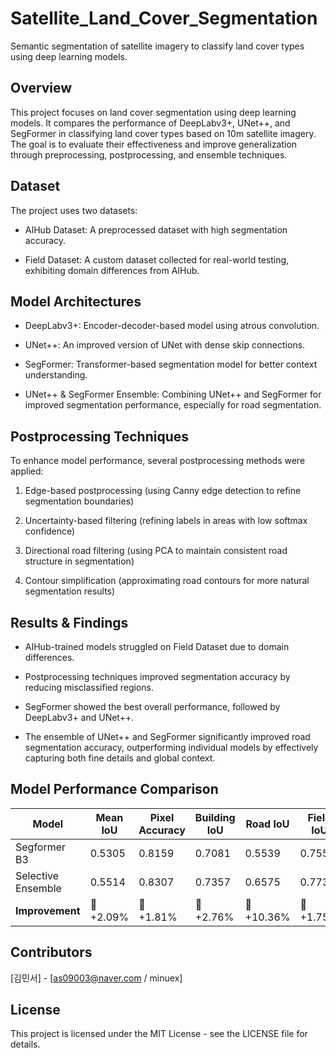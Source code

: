 # Satellite_Land_Cover_Segmentation
Semantic segmentation of satellite imagery to classify land cover types using deep learning models.

## Overview

This project focuses on land cover segmentation using deep learning models. It compares the performance of DeepLabv3+, UNet++, and SegFormer in classifying land cover types based on 10m satellite imagery. 
The goal is to evaluate their effectiveness and improve generalization through preprocessing, postprocessing, and ensemble techniques.

## Dataset

The project uses two datasets:

- AIHub Dataset: A preprocessed dataset with high segmentation accuracy.

- Field Dataset: A custom dataset collected for real-world testing, exhibiting domain differences from AIHub.

## Model Architectures

- DeepLabv3+: Encoder-decoder-based model using atrous convolution.

- UNet++: An improved version of UNet with dense skip connections.

- SegFormer: Transformer-based segmentation model for better context understanding.

- UNet++ & SegFormer Ensemble: Combining UNet++ and SegFormer for improved segmentation performance, especially for road segmentation.

## Postprocessing Techniques

To enhance model performance, several postprocessing methods were applied:

1. Edge-based postprocessing (using Canny edge detection to refine segmentation boundaries)

2. Uncertainty-based filtering (refining labels in areas with low softmax confidence)

3. Directional road filtering (using PCA to maintain consistent road structure in segmentation)

4. Contour simplification (approximating road contours for more natural segmentation results)

## Results & Findings

- AIHub-trained models struggled on Field Dataset due to domain differences.

- Postprocessing techniques improved segmentation accuracy by reducing misclassified regions.

- SegFormer showed the best overall performance, followed by DeepLabv3+ and UNet++.

- The ensemble of UNet++ and SegFormer significantly improved road segmentation accuracy, outperforming individual models by effectively capturing both fine details and global context.

## Model Performance Comparison
| Model                | Mean IoU | Pixel Accuracy | Building IoU | Road IoU | Field IoU | Forest IoU | Background IoU |
|----------------------|---------|---------------|--------------|----------|----------|-----------|---------------|
| Segformer B3        | 0.5305  | 0.8159        | 0.7081       | 0.5539   | 0.7557   | 0.7620    | 0.7974        |
| Selective Ensemble  | 0.5514  | 0.8307        | 0.7357       | 0.6575   | 0.7732   | 0.7457    | 0.8110        |
| **Improvement**     | 🔺 +2.09% | 🔺 +1.81% | 🔺 +2.76% | 🔺 +10.36% | 🔺 +1.75% | 🔻 -2.13% | 🔺 +1.71% |

## Contributors

[김민서] - [as09003@naver.com / minuex]

## License

This project is licensed under the MIT License - see the LICENSE file for details.


